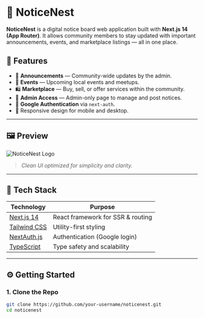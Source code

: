 # 📌 NoticeNest

**NoticeNest** is a digital notice board web application built with **Next.js 14 (App Router)**. It allows community members to stay updated with important announcements, events, and marketplace listings — all in one place.

## 🚀 Features

- 📰 **Announcements** — Community-wide updates by the admin.
- 🎉 **Events** — Upcoming local events and meetups.
- 🛍️ **Marketplace** — Buy, sell, or offer services within the community.
- 🔐 **Admin Access** — Admin-only page to manage and post notices.
- 🔑 **Google Authentication** via `next-auth`.
- 📱 Responsive design for mobile and desktop.

---

## 🖼️ Preview

![NoticeNest Logo](public/logo.png)  
> *Clean UI optimized for simplicity and clarity.*

---

## 🔧 Tech Stack

| Technology     | Purpose                            |
|----------------|-------------------------------------|
| [Next.js 14](https://nextjs.org/) | React framework for SSR & routing |
| [Tailwind CSS](https://tailwindcss.com/) | Utility-first styling |
| [NextAuth.js](https://next-auth.js.org/) | Authentication (Google login) |
| [TypeScript](https://www.typescriptlang.org/) | Type safety and scalability |

---

## ⚙️ Getting Started

### 1. Clone the Repo
```bash
git clone https://github.com/your-username/noticenest.git
cd noticenest
